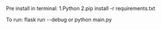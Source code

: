 Pre install in terminal:
1.Python
2.pip install -r requirements.txt

To run:
flask run --debug or python main.py
